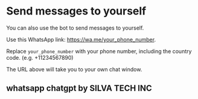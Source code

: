 # Send messages to yourself

You can also use the bot to send messages to yourself.

Use this WhatsApp link: https://wa.me/your_phone_number.

Replace `your_phone_number` with your phone number, including the country code. (e.g. +11234567890)

The URL above will take you to your own chat window.

## whatsapp chatgpt by SILVA TECH INC
